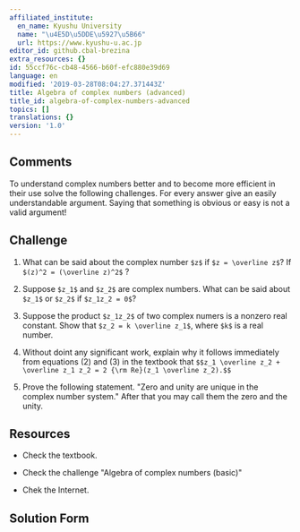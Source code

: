 ```yaml
---
affiliated_institute:
  en_name: Kyushu University
  name: "\u4E5D\u5DDE\u5927\u5B66"
  url: https://www.kyushu-u.ac.jp
editor_id: github.cbal-brezina
extra_resources: {}
id: 55ccf76c-cb48-4566-b60f-efc880e39d69
language: en
modified: '2019-03-28T08:04:27.371443Z'
title: Algebra of complex numbers (advanced)
title_id: algebra-of-complex-numbers-advanced
topics: []
translations: {}
version: '1.0'
---
```


## Comments

To understand complex numbers better and to become more efficient in their use solve the following challenges. 
For every answer give an easily understandable argument. Saying that something is obvious or easy is not a valid argument!

## Challenge

1.  What can be said about the complex number `$z$` if `$z = \overline z$`? If `$(z)^2 = (\overline z)^2$` ?
2. Suppose `$z_1$` and `$z_2$`  are complex numbers. What can be said about `$z_1$` or `$z_2$` if `$z_1z_2 = 0$`?
3.  Suppose the product `$z_1z_2$` of two complex numers is a nonzero real constant. Show that `$z_2 = k \overline z_1$`, where `$k$` is a real number.
4. Without doint any significant work, explain why it follows immediately from equations (2) and (3) in the textbook that `$$z_1 \overline z_2 + \overline z_1 z_2 = 2 {\rm Re}(z_1 \overline z_2).$$`

5. Prove the following statement.  "Zero and unity are unique in the complex number system." After that you may call them the zero and the unity. 

## Resources

- Check the textbook.
 
- Check the challenge "Algebra of complex numbers (basic)"

- Chek the Internet.

## Solution Form





